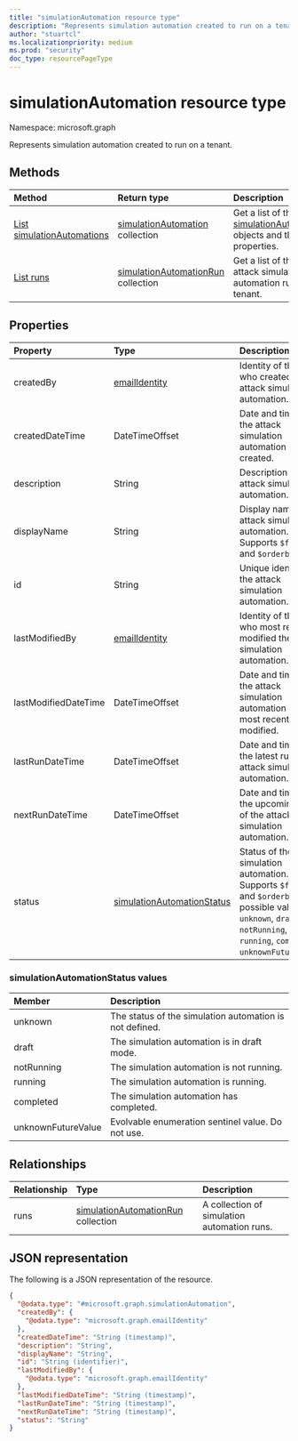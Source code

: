 ```yaml
---
title: "simulationAutomation resource type"
description: "Represents simulation automation created to run on a tenant."
author: "stuartcl"
ms.localizationpriority: medium
ms.prod: "security"
doc_type: resourcePageType
---
```


# simulationAutomation resource type

Namespace: microsoft.graph

Represents simulation automation created to run on a tenant.


## Methods
|Method|Return type|Description|
|:---|:---|:---|
|[List simulationAutomations](../api/attacksimulationroot-list-simulationautomations.md)|[simulationAutomation](../resources/simulationautomation.md) collection|Get a list of the [simulationAutomation](../resources/simulationautomation.md) objects and their properties.|
|[List runs](../api/simulationautomation-list-runs.md)|[simulationAutomationRun](../resources/simulationautomationrun.md) collection|Get a list of the attack simulation automation runs for a tenant.|

## Properties
|Property|Type|Description|
|:---|:---|:---|
|createdBy|[emailIdentity](../resources/emailidentity.md)|Identity of the user who created the attack simulation automation.|
|createdDateTime|DateTimeOffset|Date and time when the attack simulation automation was created.|
|description|String|Description of the attack simulation automation.|
|displayName|String|Display name of the attack simulation automation. Supports `$filter` and `$orderby`.|
|id|String|Unique identifier for the attack simulation automation.|
|lastModifiedBy|[emailIdentity](../resources/emailidentity.md)|Identity of the user who most recently modified the attack simulation automation.|
|lastModifiedDateTime|DateTimeOffset|Date and time when the attack simulation automation was most recently modified.|
|lastRunDateTime|DateTimeOffset|Date and time of the latest run of the attack simulation automation.|
|nextRunDateTime|DateTimeOffset|Date and time of the upcoming run of the attack simulation automation.|
|status|[simulationAutomationStatus](#simulationautomationstatus-values)|Status of the attack simulation automation. Supports `$filter` and `$orderby`. The possible values are: `unknown`, `draft`, `notRunning`, `running`, `completed`, `unknownFutureValue`.|

### simulationAutomationStatus values

|Member|Description |
|:---|:---|
|unknown| The status of the simulation automation is not defined. |
|draft| The simulation automation is in draft mode. |
|notRunning| The simulation automation is not running. |
|running| The simulation automation is running. |
|completed| The simulation automation has completed. |
|unknownFutureValue| Evolvable enumeration sentinel value. Do not use. |

## Relationships
|Relationship|Type|Description|
|:---|:---|:---|
|runs|[simulationAutomationRun](../resources/simulationautomationrun.md) collection|A collection of simulation automation runs. |

## JSON representation
The following is a JSON representation of the resource.
<!-- {
  "blockType": "resource",
  "keyProperty": "id",
  "@odata.type": "microsoft.graph.simulationAutomation",
  "baseType": "microsoft.graph.entity",
  "openType": false
}
-->
``` json
{
  "@odata.type": "#microsoft.graph.simulationAutomation",
  "createdBy": {
    "@odata.type": "microsoft.graph.emailIdentity"
  },
  "createdDateTime": "String (timestamp)",
  "description": "String",
  "displayName": "String",
  "id": "String (identifier)",
  "lastModifiedBy": {
    "@odata.type": "microsoft.graph.emailIdentity"
  },
  "lastModifiedDateTime": "String (timestamp)",
  "lastRunDateTime": "String (timestamp)",
  "nextRunDateTime": "String (timestamp)",
  "status": "String"
}
```

